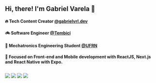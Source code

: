 ## Hi, there! I'm Gabriel Varela 👋

#### 🔥 Tech Content Creator <a href="https://www.instagram.com/gabrielvrl.dev/">@gabrielvrl.dev</a>
#### :bike: Software Engineer <a href="https://tembici.com.br/">@Tembici</a>
#### 🤖 Mechatronics Engineering Student <a href="https://www.ufrn.br/">@UFRN</a>

#### :dart: Focused on Front-end and Mobile development with ReactJS, Next.js and React Native with Expo.

##

<div>
  <a href="https://www.youtube.com/channel/UC_C9kTkVH6Crykw0WPsSHTA" target="_blank"><img src="https://img.shields.io/badge/-Youtube-%23EA4335?style=for-the-badge&logo=youtube&logoColor=white" target="_blank"></a>
  <a href="https://instagram.com/gabrielvrl.dev" target="_blank"><img src="https://img.shields.io/badge/-Instagram-%23E4405F?style=for-the-badge&logo=instagram&logoColor=white" target="_blank"></a>
  <a href = "mailto: gabrielvarelaneto11@gmail.com"><img src="https://img.shields.io/badge/-Gmail-%23333?style=for-the-badge&logo=gmail&logoColor=white" target="_blank"></a>
  <a href="https://www.linkedin.com/in/gabrielvrl/" target="_blank"><img src="https://img.shields.io/badge/-LinkedIn-%230077B5?style=for-the-badge&logo=linkedin&logoColor=white" target="_blank"></a> 
</div>
